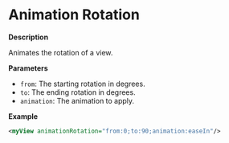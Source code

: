 # Animation Rotation

**Description**

Animates the rotation of a view.

**Parameters**

- `from`: The starting rotation in degrees.
- `to`: The ending rotation in degrees.
- `animation`: The animation to apply.

**Example**

```xml
<myView animationRotation="from:0;to:90;animation:easeIn"/>
```

